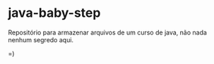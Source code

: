 # java-baby-step

Repositório para armazenar arquivos de um curso de java, não nada nenhum segredo aqui.

=)
